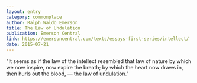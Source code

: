 ```yaml
---
layout: entry
category: commonplace
author: Ralph Waldo Emerson
title: The Law of Undulation
publication: Emerson Central
link: https://emersoncentral.com/texts/essays-first-series/intellect/
date: 2015-07-21
---
```


"It seems as if the law of the intellect resembled that law of nature by which we now inspire, now expire the breath; by which the heart now draws in, then hurls out the blood, — the law of undulation."